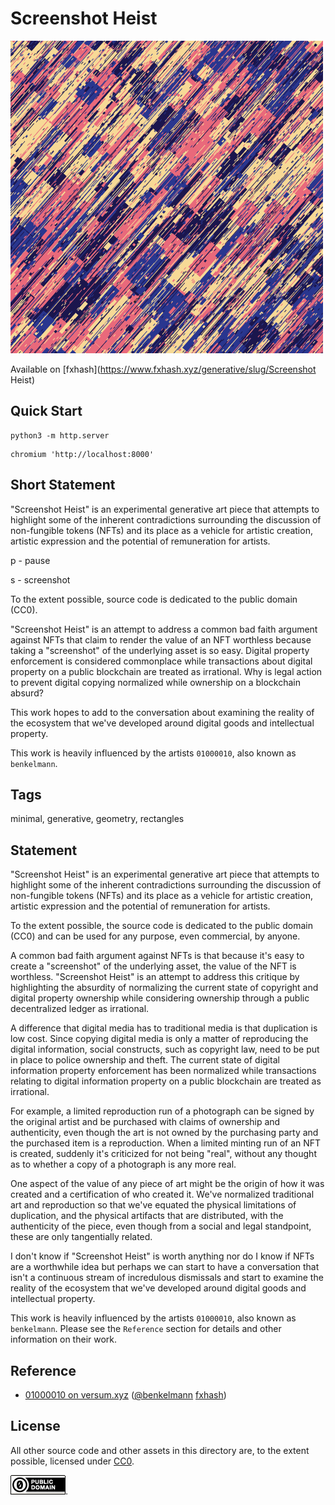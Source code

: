 Screenshot Heist
===

[![screenshot](../img/screenshot_heist.png)](https://github.com/abetusk/iao/tree/main/screeshot_heist)

Available on [fxhash](https://www.fxhash.xyz/generative/slug/Screenshot Heist)

Quick Start
---

```
python3 -m http.server
```

```
chromium 'http://localhost:8000'
```

Short Statement
---

"Screenshot Heist" is an experimental generative art piece that attempts to highlight some of the inherent contradictions surrounding the discussion of non-fungible tokens (NFTs) and its place as a vehicle for artistic creation, artistic expression and the potential of remuneration for artists.

p - pause

s - screenshot

To the extent possible, source code is dedicated to the public domain (CC0).

"Screenshot Heist" is an attempt to address 
a common bad faith argument against NFTs that claim to render the value
of an NFT worthless because taking a "screenshot" of the underlying asset is so easy.
Digital property enforcement is considered commonplace
while transactions about digital property on a public blockchain
are treated as irrational.
Why is legal action to prevent digital copying normalized while
ownership on a blockchain absurd?

This work hopes to add to the conversation about examining the reality of the ecosystem that we've developed around digital goods and intellectual property.

This work is heavily influenced by the artists `01000010`, also known
as `benkelmann`.

Tags
---

minimal, generative, geometry, rectangles

Statement
---

"Screenshot Heist" is an experimental generative art piece that
attempts to highlight some of the inherent contradictions
surrounding the discussion of non-fungible tokens (NFTs) and
its place as a vehicle for artistic creation, artistic expression
and the potential of remuneration for artists.

To the extent possible, the source code is dedicated to the public
domain (CC0) and can be used for any purpose, even commercial, by anyone.

A common bad faith argument against NFTs is that because it's easy to
create a "screenshot" of the underlying asset, the value of the NFT is
worthless.
"Screenshot Heist" is an attempt to address this critique by highlighting
the absurdity of normalizing the current state of copyright and digital
property ownership while considering ownership through a public decentralized
ledger as irrational.

A difference that digital media has to traditional media is that duplication
is low cost.
Since copying digital media is only a matter of reproducing the digital information,
social constructs, such as copyright law, need to be put in place to police
ownership and theft.
The current state of digital information property enforcement has been normalized
while transactions relating to digital information property on a public blockchain
are treated as irrational.

For example, a limited reproduction run of a photograph can be signed by the original artist
and be purchased with claims of ownership and authenticity, even though the
art is not owned by the purchasing party and the purchased item is a reproduction.
When a limited minting run of an NFT is created, suddenly
it's criticized for not being "real", without any thought as to whether
a copy of a photograph is any more real.

One aspect of the value of any piece of art might be the origin of how it was created
and a certification of who created it.
We've normalized traditional art and reproduction so that we've equated the physical
limitations of duplication, and the physical artifacts that are distributed, with the
authenticity of the piece, even though from a social and legal standpoint, these
are only tangentially related.

I don't know if "Screenshot Heist"
is worth anything nor do I know if NFTs are
a worthwhile idea but perhaps we can start
to have a conversation that isn't a continuous
stream of incredulous dismissals and start to examine
the reality of the ecosystem that we've developed
around digital goods and intellectual property.

This work is heavily influenced by the artists `01000010`, also known
as `benkelmann`.
Please see the `Reference` section for details and other information
on their work.


Reference
---

* [01000010 on versum.xyz](https://versum.xyz/user/tz1MkjnBhAB5y7ZCSVXmwCayZvrWhB3LcUr2) ([@benkelmann](https://twitter.com/benkelmann) [fxhash](https://www.fxhash.xyz/u/01000010))

License
---


All other source code and other assets in this directory are, to the extent possible, licensed
under [CC0](https://creativecommons.org/publicdomain/zero/1.0/).

![CC0](../img/cc0_88x31.png).


